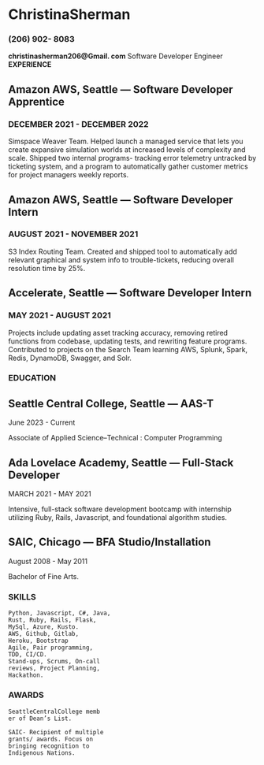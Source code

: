 # ChristinaSherman

### (206) 902- 8083

**christinasherman206@Gmail.
com**
Software Developer
Engineer
**EXPERIENCE**

## Amazon AWS, Seattle — Software Developer Apprentice

### DECEMBER 2021 - DECEMBER 2022

Simspace Weaver Team. Helped launch a managed service that lets you
create expansive simulation worlds at increased levels of complexity and
scale. Shipped two internal programs- tracking error telemetry untracked
by ticketing system, and a program to automatically gather customer
metrics for project managers weekly reports.

## Amazon AWS, Seattle — Software Developer Intern

### AUGUST 2021 - NOVEMBER 2021

S3 Index Routing Team. Created and shipped tool to automatically add
relevant graphical and system info to trouble-tickets, reducing overall
resolution time by 25%.

## Accelerate, Seattle — Software Developer Intern

### MAY 2021 - AUGUST 2021

Projects include updating asset tracking accuracy, removing retired
functions from codebase, updating tests, and rewriting feature programs.
Contributed to projects on the Search Team learning AWS, Splunk, Spark,
Redis, DynamoDB, Swagger, and Solr.

### EDUCATION

## Seattle Central College, Seattle — AAS-T

June 2023 - Current

Associate of Applied Science–Technical : Computer Programming

## Ada Lovelace Academy, Seattle — Full-Stack Developer

MARCH 2021 - MAY 2021

Intensive, full-stack software development bootcamp with internship
utilizing Ruby, Rails, Javascript, and foundational algorithm studies.

## SAIC, Chicago — BFA Studio/Installation

August 2008 - May 2011

Bachelor of Fine Arts.

### SKILLS

```
Python, Javascript, C#, Java,
Rust, Ruby, Rails, Flask,
MySql, Azure, Kusto.
AWS, Github, Gitlab,
Heroku, Bootstrap
Agile, Pair programming,
TDD, CI/CD.
Stand-ups, Scrums, On-call
reviews, Project Planning,
Hackathon.
```
### AWARDS

```
SeattleCentralCollege memb
er of Dean’s List.
```
```
SAIC- Recipient of multiple
grants/ awards. Focus on
bringing recognition to
Indigenous Nations.
```

